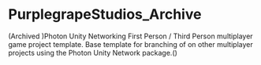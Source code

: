 # PurplegrapeStudios_Archive
(Archived )Photon Unity Networking First Person / Third Person multiplayer game project template. Base template for branching of on other multiplayer projects using the Photon Unity Network package.()
